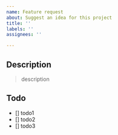 ```yaml
---
name: Feature request
about: Suggest an idea for this project
title: ''
labels: ''
assignees: ''

---
```


## Description

> description

## Todo

- [] todo1
- [] todo2
- [] todo3
